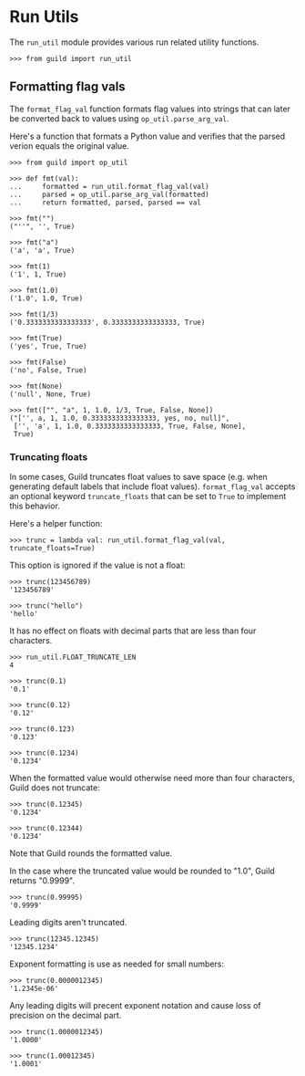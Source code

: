 # Run Utils

The `run_util` module provides various run related utility functions.

    >>> from guild import run_util

## Formatting flag vals

The `format_flag_val` function formats flag values into strings that
can later be converted back to values using `op_util.parse_arg_val`.

Here's a function that formats a Python value and verifies that the
parsed verion equals the original value.

    >>> from guild import op_util

    >>> def fmt(val):
    ...     formatted = run_util.format_flag_val(val)
    ...     parsed = op_util.parse_arg_val(formatted)
    ...     return formatted, parsed, parsed == val

    >>> fmt("")
    ("''", '', True)

    >>> fmt("a")
    ('a', 'a', True)

    >>> fmt(1)
    ('1', 1, True)

    >>> fmt(1.0)
    ('1.0', 1.0, True)

    >>> fmt(1/3)
    ('0.3333333333333333', 0.3333333333333333, True)

    >>> fmt(True)
    ('yes', True, True)

    >>> fmt(False)
    ('no', False, True)

    >>> fmt(None)
    ('null', None, True)

    >>> fmt(["", "a", 1, 1.0, 1/3, True, False, None])
    ("['', a, 1, 1.0, 0.3333333333333333, yes, no, null]",
     ['', 'a', 1, 1.0, 0.3333333333333333, True, False, None],
     True)

### Truncating floats

In some cases, Guild truncates float values to save space (e.g. when
generating default labels that include float
values). `format_flag_val` accepts an optional keyword
`truncate_floats` that can be set to `True` to implement this
behavior.

Here's a helper function:

    >>> trunc = lambda val: run_util.format_flag_val(val, truncate_floats=True)

This option is ignored if the value is not a float:

    >>> trunc(123456789)
    '123456789'

    >>> trunc("hello")
    'hello'

It has no effect on floats with decimal parts that are less than four characters.

    >>> run_util.FLOAT_TRUNCATE_LEN
    4

    >>> trunc(0.1)
    '0.1'

    >>> trunc(0.12)
    '0.12'

    >>> trunc(0.123)
    '0.123'

    >>> trunc(0.1234)
    '0.1234'

When the formatted value would otherwise need more than four
characters, Guild does not truncate:

    >>> trunc(0.12345)
    '0.1234'

    >>> trunc(0.12344)
    '0.1234'

Note that Guild rounds the formatted value.

In the case where the truncated value would be rounded to "1.0", Guild
returns "0.9999".

    >>> trunc(0.99995)
    '0.9999'

Leading digits aren't truncated.

    >>> trunc(12345.12345)
    '12345.1234'

Exponent formatting is use as needed for small numbers:

    >>> trunc(0.0000012345)
    '1.2345e-06'

Any leading digits will precent exponent notation and cause loss of
precision on the decimal part.

    >>> trunc(1.0000012345)
    '1.0000'

    >>> trunc(1.00012345)
    '1.0001'
